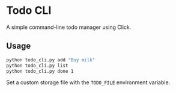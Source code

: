 # Todo CLI

A simple command-line todo manager using Click.

## Usage

```bash
python todo_cli.py add "Buy milk"
python todo_cli.py list
python todo_cli.py done 1
```

Set a custom storage file with the `TODO_FILE` environment variable.

